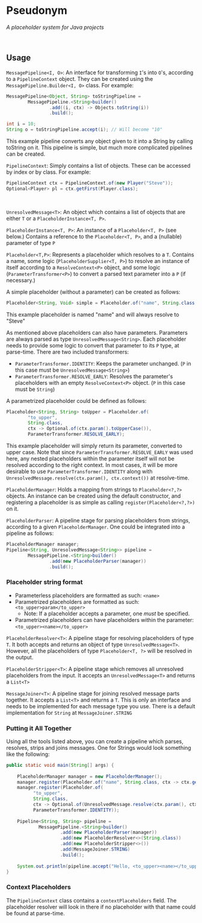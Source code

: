 # Pseudonym
*A placeholder system for Java projects*

<br/>

## Usage

`MessagePipeline<I, O>`: An interface for transforming `I`'s into `O`'s, according to a `PipelineContext` object. They 
can be created using the `MessagePipeline.Builder<I, O>` class. For example:
```java
MessagePipeline<Object, String> toStringPipeline = 
        MessagePipeline.<String>builder()
                .add((i, ctx) -> Objects.toString(i))
                .build();

int i = 10;
String o = toStringPipeline.accept(i); // Will become "10"
```
This example pipeline converts any object given to it into a String by calling toString on it. This pipeline is simple,
but much more complicated pipelines can be created.

`PipelineContext`: Simply contains a list of objects. These can be accessed by index or by class. For example:
```java
PipelineContext ctx = PipelineContext.of(new Player("Steve"));
Optional<Player> pl = ctx.getFirst(Player.class);
```
<br/>

`UnresolvedMessage<T>`: An object which contains a list of objects that are either `T` or a `PlaceholderInstance<T, P>`.

`PlaceholderInstance<T, P>`: An instance of a `Placeholder<T, P>` (see below.) Contains a reference to the `Placeholder<T, P>`,
and a (nullable) parameter of type `P`

`Placeholder<T,P>`: Represents a placeholder which resolves to a `T`. Contains a name, some logic (`PlaceholderSupplier<T, P>`) 
to resolve an instance of itself according to a `ResolveContext<P>` object, and some logic (`ParameterTransformer<P>`) 
to convert a parsed text parameter into a `P` (if necessary.)

A simple placeholder (without a parameter) can be created as follows:
```java
Placeholder<String, Void> simple = Placeholder.of("name", String.class, ctx -> Optional.of("Steve")); 
```
This example placeholder is named "name" and will always resolve to "Steve"

As mentioned above placeholders can also have parameters. Parameters are always parsed as type `UnresolvedMessage<String>`.
Each placeholder needs to provide some logic to convert that parameter to its `P` type, at parse-time. There are two 
included transformers:
- `ParameterTransformer.IDENTITY`: Keeps the parameter unchanged. (`P` in this case must be `UnresolvedMessage<String>`)
- `ParameterTransformer.RESOLVE_EARLY`: Resolves the parameter's placeholders with an empty `ResolveContext<P>` object.
  (`P` in this case must be `String`)

A parametrized placeholder could be defined as follows:
```java
Placeholder<String, String> toUpper = Placeholder.of(
        "to_upper", 
        String.class, 
        ctx -> Optional.of(ctx.param().toUpperCase()), 
        ParameterTransformer.RESOLVE_EARLY);
```
This example placeholder will simply return its parameter, converted to upper case. Note that since `ParameterTransformer.RESOLVE_EARLY`
was used here, any nested placeholders within the parameter itself will not be resolved according to the right context.
In most cases, it will be more desirable to use `ParameterTransformer.IDENTITY` along with `UnresolvedMessage.resolve(ctx.param(), ctx.context())`
at resolve-time.

`PlaceholderManager`: Holds a mapping from strings to `Placeholder<?,?>` objects. An instance can be created using the
default constructor, and registering a placeholder is as simple as calling `register(Placeholder<?,?>)` on it.

`PlaceholderParser`: A pipeline stage for parsing placeholders from strings, according to a given `PlaceholderManager`.
One could be integrated into a pipeline as follows:
```java
PlaceholderManager manager;
Pipeline<String, UnresolvedMessage<String>> pipeline = 
        MessagePipeline.<String>builder()
                .add(new PlaceholderParser(manager))
                .build();
```

### Placeholder string format
- Parameterless placeholders are formatted as such: `<name>`
- Parametrized placeholders are formatted as such: `<to_upper>param</to_upper>`
    - Note: If a placeholder accepts a parameter, one *must* be specified.
- Parametrized placeholders can have placeholders within the parameter: `<to_upper><name></to_upper>`


`PlaceholderResolver<T>`: A pipeline stage for resolving placeholders of type `T`. It both accepts and returns an object
of type `UnresolvedMessage<T>`. However, all the placeholders of type `Placeholder<T, ?>` will be resolved in the output.

`PlaceholderStripper<T>`: A pipeline stage which removes all unresolved placeholders from the input. It accepts an
`UnresolvedMessage<T>` and returns a `List<T>`

`MessageJoiner<T>`: A pipeline stage for joining resolved message parts together. It accepts a `List<T>` and returns a `T`.
This is only an interface and needs to be implemented for each message type you use. There is a default implementation for
`String` at `MessageJoiner.STRING`


### Putting it All Together
Using all the tools listed above, you can create a pipeline which parses, resolves, strips and joins messages. One for
Strings would look something like the following:
```java
public static void main(String[] args) {
    
    PlaceholderManager manager = new PlaceholderManager();
    manager.register(Placeholder.of("name", String.class, ctx -> ctx.getFirst(Player.class).map(Player::name)));
    manager.register(Placeholder.of(
          "to_upper",
          String.class,
          ctx -> Optional.of(UnresolvedMessage.resolve(ctx.param(), ctx.context()).toUpperCase()),
          ParameterTransformer.IDENTITY));
    
    Pipeline<String, String> pipeline = 
            MessagePipeline.<String>builder()
                    .add(new PlaceholderParser(manager))
                    .add(new PlaceholderResolver<>(String.class))
                    .add(new PlaceholderStripper<>())
                    .add(MessageJoiner.STRING)
                    .build();
    
    System.out.println(pipeline.accept("Hello, <to_upper><name></to_upper>", PipelineContext.of(new Player("Steve")))); // This will print "Hello, STEVE"
}
```


### Context Placeholders
The `PipelineContext` class contains a `contextPlaceholders` field. The placeholder resolver will look in there if no
placeholder with that name could be found at parse-time.

<br/>

